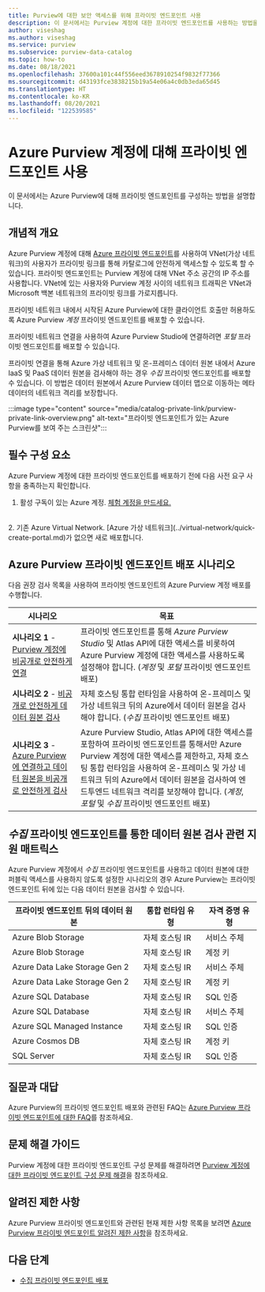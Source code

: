 ```yaml
---
title: Purview에 대한 보안 액세스를 위해 프라이빗 엔드포인트 사용
description: 이 문서에서는 Purview 계정에 대한 프라이빗 엔드포인트를 사용하는 방법을 간략하게 설명합니다.
author: viseshag
ms.author: viseshag
ms.service: purview
ms.subservice: purview-data-catalog
ms.topic: how-to
ms.date: 08/18/2021
ms.openlocfilehash: 37600a101c44f556eed3678910254f9832f77366
ms.sourcegitcommit: d43193fce3838215b19a54e06a4c0db3eda65d45
ms.translationtype: HT
ms.contentlocale: ko-KR
ms.lasthandoff: 08/20/2021
ms.locfileid: "122539585"
---
```

# <a name="use-private-endpoints-for-your-azure-purview-account"></a>Azure Purview 계정에 대해 프라이빗 엔드포인트 사용

이 문서에서는 Azure Purview에 대해 프라이빗 엔드포인트를 구성하는 방법을 설명합니다.

## <a name="conceptual-overview"></a>개념적 개요
Azure Purview 계정에 대해 [Azure 프라이빗 엔드포인트](../private-link/private-endpoint-overview.md)를 사용하여 VNet(가상 네트워크)의 사용자가 프라이빗 링크를 통해 카탈로그에 안전하게 액세스할 수 있도록 할 수 있습니다. 프라이빗 엔드포인트는 Purview 계정에 대해 VNet 주소 공간의 IP 주소를 사용합니다. VNet에 있는 사용자와 Purview 계정 사이의 네트워크 트래픽은 VNet과 Microsoft 백본 네트워크의 프라이빗 링크를 가로지릅니다. 

프라이빗 네트워크 내에서 시작된 Azure Purview에 대한 클라이언트 호출만 허용하도록 Azure Purview _계정_ 프라이빗 엔드포인트를 배포할 수 있습니다.

프라이빗 네트워크 연결을 사용하여 Azure Purview Studio에 연결하려면 _포털_ 프라이빗 엔드포인트를 배포할 수 있습니다.

프라이빗 연결을 통해 Azure 가상 네트워크 및 온-프레미스 데이터 원본 내에서 Azure IaaS 및 PaaS 데이터 원본을 검사해야 하는 경우 _수집_ 프라이빗 엔드포인트를 배포할 수 있습니다. 이 방법은 데이터 원본에서 Azure Purview 데이터 맵으로 이동하는 메타데이터의 네트워크 격리를 보장합니다.

:::image type="content" source="media/catalog-private-link/purview-private-link-overview.png" alt-text="프라이빗 엔드포인트가 있는 Azure Purview를 보여 주는 스크린샷"::: 

## <a name="prerequisites"></a>필수 구성 요소

Azure Purview 계정에 대한 프라이빗 엔드포인트를 배포하기 전에 다음 사전 요구 사항을 충족하는지 확인합니다.

1. 활성 구독이 있는 Azure 계정. [체험 계정을 만드세요.](https://azure.microsoft.com/free/?WT.mc_id=A261C142F)
<br>
2. 기존 Azure Virtual Network. [Azure 가상 네트워크](../virtual-network/quick-create-portal.md)가 없으면 새로 배포합니다.
<br>

## <a name="azure-purview-private-endpoint-deployment-scenarios"></a>Azure Purview 프라이빗 엔드포인트 배포 시나리오

다음 권장 검사 목록을 사용하여 프라이빗 엔드포인트의 Azure Purview 계정 배포를 수행합니다.


|시나리오  |목표  |
|---------|---------|
|**시나리오 1** - [Purview 계정에 비공개로 안전하게 연결](./catalog-private-link-account-portal.md)   | 프라이빗 엔드포인트를 통해 _Azure Purview Studio_ 및 Atlas API에 대한 액세스를 비롯하여 Azure Purview 계정에 대한 액세스를 사용하도록 설정해야 합니다. (_계정_ 및 _포털_ 프라이빗 엔드포인트 배포)   |
|**시나리오 2** - [비공개로 안전하게 데이터 원본 검사](./catalog-private-link-ingestion.md)  | 자체 호스팅 통합 런타임을 사용하여 온-프레미스 및 가상 네트워크 뒤의 Azure에서 데이터 원본을 검사해야 합니다. (_수집_ 프라이빗 엔드포인트 배포)    |
|**시나리오 3** - [Azure Purview에 연결하고 데이터 원본을 비공개로 안전하게 검사](./catalog-private-link-end-to-end.md) |Azure Purview Studio, Atlas API에 대한 액세스를 포함하여 프라이빗 엔드포인트를 통해서만 Azure Purview 계정에 대한 액세스를 제한하고, 자체 호스팅 통합 런타임을 사용하여 온-프레미스 및 가상 네트워크 뒤의 Azure에서 데이터 원본을 검사하여 엔드투엔드 네트워크 격리를 보장해야 합니다. (_계정_, _포털_ 및 _수집_ 프라이빗 엔드포인트 배포)   |

## <a name="support-matrix-for-scanning-data-sources-through-_ingestion_-private-endpoint"></a>_수집_ 프라이빗 엔드포인트를 통한 데이터 원본 검사 관련 지원 매트릭스

Azure Purview 계정에서 _수집_ 프라이빗 엔드포인트를 사용하고 데이터 원본에 대한 퍼블릭 액세스를 사용하지 않도록 설정한 시나리오의 경우 Azure Purview는 프라이빗 엔드포인트 뒤에 있는 다음 데이터 원본을 검사할 수 있습니다.

|프라이빗 엔드포인트 뒤의 데이터 원본  |통합 런타임 유형  |자격 증명 유형  |
|---------|---------|---------|
|Azure Blob Storage | 자체 호스팅 IR | 서비스 주체|
|Azure Blob Storage | 자체 호스팅 IR | 계정 키|
|Azure Data Lake Storage Gen 2 | 자체 호스팅 IR| 서비스 주체|
|Azure Data Lake Storage Gen 2 | 자체 호스팅 IR| 계정 키|
|Azure SQL Database | 자체 호스팅 IR| SQL 인증|
|Azure SQL Database | 자체 호스팅 IR| 서비스 주체|
|Azure SQL Managed Instance | 자체 호스팅 IR| SQL 인증|
|Azure Cosmos DB| 자체 호스팅 IR| 계정 키|
|SQL Server | 자체 호스팅 IR| SQL 인증|

## <a name="frequently-asked-questions"></a>질문과 대답  

Azure Purview의 프라이빗 엔드포인트 배포와 관련된 FAQ는 [Azure Purview 프라이빗 엔드포인트에 대한 FAQ](./catalog-private-link-faqs.md)를 참조하세요.
 
## <a name="troubleshooting-guide"></a>문제 해결 가이드 
Purview 계정에 대한 프라이빗 엔드포인트 구성 문제를 해결하려면 [Purview 계정에 대한 프라이빗 엔드포인트 구성 문제 해결](./catalog-private-link-troubleshoot.md)을 참조하세요.

## <a name="known-limitations"></a>알려진 제한 사항
Azure Purview 프라이빗 엔드포인트와 관련된 현재 제한 사항 목록을 보려면 [Azure Purview 프라이빗 엔드포인트 알려진 제한 사항](./catalog-private-link-troubleshoot.md#known-limitations)을 참조하세요.

## <a name="next-steps"></a>다음 단계

- [수집 프라이빗 엔드포인트 배포](./catalog-private-link-ingestion.md)